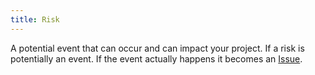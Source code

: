 ```yaml
---
title: Risk
---
```

A potential event that can occur and can impact your project. 
If a risk is potentially an event. If the event actually happens it becomes an [Issue](danielesalvatore/project-management/project-planning/risk-management/issue.md).